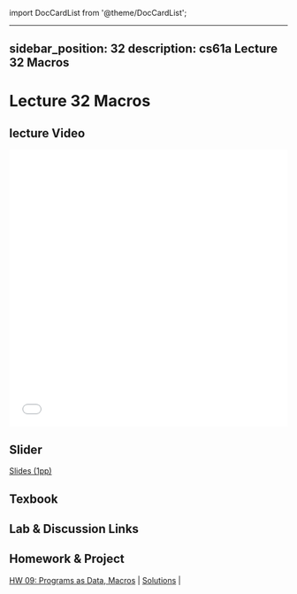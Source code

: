 import DocCardList from '@theme/DocCardList';

---
sidebar_position: 32
description: cs61a  Lecture 32 Macros
---
# Lecture 32 Macros
## lecture Video

<iframe src="//player.bilibili.com/player.html?aid=277746636&bvid=BV17c411f78k&cid=1311465503&p=1&high_quality=1&danmaku=0" scrolling="no" border="0" frameborder="no" framespacing="0" allowfullscreen="true" allowfullscreen="allowfullscreen" width="100%" height="500" scrolling="no" frameborder="0" sandbox="allow-top-navigation allow-same-origin allow-forms allow-scripts"> </iframe>

## Slider
[Slides (1pp)](/resource/cs61a/32-Macros_1pp.pdf)
## Texbook


## Lab & Discussion Links


## Homework & Project
[HW 09: Programs as Data, Macros](./homework/hw09.md) | [Solutions](./homework/sol-hw09.md) | 


<DocCardList />
